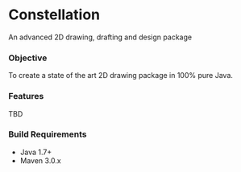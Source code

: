 # Constellation

An advanced 2D drawing, drafting and design package

### Objective

To create a state of the art 2D drawing package in 100% pure Java.

### Features

TBD

### Build Requirements

* Java 1.7+
* Maven 3.0.x
